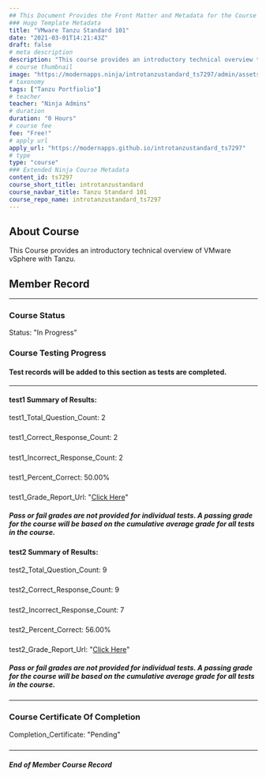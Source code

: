 ```yaml
---
## This Document Provides the Front Matter and Metadata for the Course Information page used in the modernapps.ninja homepage and the member profile page.
### Hugo Template Metadata
title: "VMware Tanzu Standard 101"
date: "2021-03-01T14:21:43Z"
draft: false
# meta description
description: "This course provides an introductory technical overview to VMware Tanzu Basic and Tanzu Standard"
# course thumbnail
image: "https://modernapps.ninja/introtanzustandard_ts7297/admin/assets/images/introtanzustandard_ts7297.jpg"
# taxonomy
tags: ["Tanzu Portfiolio"]
# teacher
teacher: "Ninja Admins"
# duration
duration: "0 Hours"
# course fee
fee: "Free!"
# apply url
apply_url: "https://modernapps.github.io/introtanzustandard_ts7297"
# type
type: "course"
### Extended Ninja Course Metadata
content_id: ts7297
course_short_title: introtanzustandard
course_navbar_title: Tanzu Standard 101
course_repo_name: introtanzustandard_ts7297
---  
```


## About Course

This Course provides an introductory technical overview of VMware vSphere with Tanzu.

## Member Record  
---  
  
  
### Course Status  

Status: "In Progress"  

### Course Testing Progress  
#### Test records will be added to this section as tests are completed.
  
---  
#### test1 Summary of Results:  
test1_Total_Question_Count: 2
#####  
test1_Correct_Response_Count: 2
#####  
test1_Incorrect_Response_Count: 2
#####  
test1_Percent_Correct: 50.00%
#####  
test1_Grade_Report_Url: "[Click Here](https://github.com/modernappsninjas/eong7/blob/main/static/userdata/courses/introtanzustandard_ts7297/grade_report.pr136.test1.md)"
##### Pass or fail grades are not provided for individual tests. A passing grade for the course will be based on the cumulative average grade for all tests in the course.  
#### test2 Summary of Results:  
test2_Total_Question_Count: 9
#####  
test2_Correct_Response_Count: 9
#####  
test2_Incorrect_Response_Count: 7
#####  
test2_Percent_Correct: 56.00%
#####  
test2_Grade_Report_Url: "[Click Here](https://github.com/modernappsninjas/eong7/blob/main/static/userdata/courses/introtanzustandard_ts7297/grade_report.pr138.test2.md)"
##### Pass or fail grades are not provided for individual tests. A passing grade for the course will be based on the cumulative average grade for all tests in the course.  
  
---  
### Course Certificate Of Completion

Completion_Certificate: "Pending"  
#####
---
##### End of Member Course Record